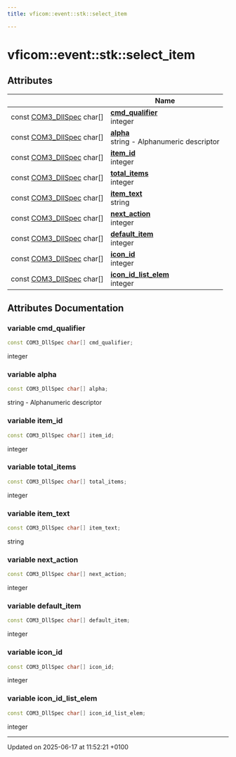 ```yaml
---
title: vficom::event::stk::select_item

---
```


# vficom::event::stk::select_item



## Attributes

|                | Name           |
| -------------- | -------------- |
| const [COM3_DllSpec](libcom3_8h.md#define-com3-dllspec) char[] | **[cmd_qualifier](namespacevficom_1_1event_1_1stk_1_1select__item.md#variable-cmd-qualifier)** <br>integer  |
| const [COM3_DllSpec](libcom3_8h.md#define-com3-dllspec) char[] | **[alpha](namespacevficom_1_1event_1_1stk_1_1select__item.md#variable-alpha)** <br>string - Alphanumeric descriptor  |
| const [COM3_DllSpec](libcom3_8h.md#define-com3-dllspec) char[] | **[item_id](namespacevficom_1_1event_1_1stk_1_1select__item.md#variable-item-id)** <br>integer  |
| const [COM3_DllSpec](libcom3_8h.md#define-com3-dllspec) char[] | **[total_items](namespacevficom_1_1event_1_1stk_1_1select__item.md#variable-total-items)** <br>integer  |
| const [COM3_DllSpec](libcom3_8h.md#define-com3-dllspec) char[] | **[item_text](namespacevficom_1_1event_1_1stk_1_1select__item.md#variable-item-text)** <br>string  |
| const [COM3_DllSpec](libcom3_8h.md#define-com3-dllspec) char[] | **[next_action](namespacevficom_1_1event_1_1stk_1_1select__item.md#variable-next-action)** <br>integer  |
| const [COM3_DllSpec](libcom3_8h.md#define-com3-dllspec) char[] | **[default_item](namespacevficom_1_1event_1_1stk_1_1select__item.md#variable-default-item)** <br>integer  |
| const [COM3_DllSpec](libcom3_8h.md#define-com3-dllspec) char[] | **[icon_id](namespacevficom_1_1event_1_1stk_1_1select__item.md#variable-icon-id)** <br>integer  |
| const [COM3_DllSpec](libcom3_8h.md#define-com3-dllspec) char[] | **[icon_id_list_elem](namespacevficom_1_1event_1_1stk_1_1select__item.md#variable-icon-id-list-elem)** <br>integer  |



## Attributes Documentation

### variable cmd_qualifier

```cpp
const COM3_DllSpec char[] cmd_qualifier;
```

integer 

### variable alpha

```cpp
const COM3_DllSpec char[] alpha;
```

string - Alphanumeric descriptor 

### variable item_id

```cpp
const COM3_DllSpec char[] item_id;
```

integer 

### variable total_items

```cpp
const COM3_DllSpec char[] total_items;
```

integer 

### variable item_text

```cpp
const COM3_DllSpec char[] item_text;
```

string 

### variable next_action

```cpp
const COM3_DllSpec char[] next_action;
```

integer 

### variable default_item

```cpp
const COM3_DllSpec char[] default_item;
```

integer 

### variable icon_id

```cpp
const COM3_DllSpec char[] icon_id;
```

integer 

### variable icon_id_list_elem

```cpp
const COM3_DllSpec char[] icon_id_list_elem;
```

integer 




-------------------------------

Updated on 2025-06-17 at 11:52:21 +0100